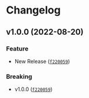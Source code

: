 # Changelog

<!--next-version-placeholder-->

## v1.0.0 (2022-08-20)
### Feature
* New Release ([`f220059`](https://github.com/WolfGear-Tech/program_cookie/commit/f220059db6baf7b5911755ba805c72694f30fec1))

### Breaking
* v1.0.0  ([`f220059`](https://github.com/WolfGear-Tech/program_cookie/commit/f220059db6baf7b5911755ba805c72694f30fec1))
